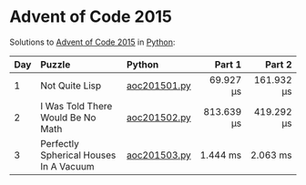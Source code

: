# Advent of Code 2015

Solutions to [Advent of Code 2015](https://adventofcode.com/2015/) in [Python](https://www.python.org/):

| Day  | Puzzle                                 | Python                                                                 |     Part 1 |     Part 2 |
| :--- | :------------------------------------- | :--------------------------------------------------------------------- | ---------: | ---------: |
| 1    | Not Quite Lisp                         | [aoc201501.py](01_not_quite_lisp/aoc201501.py)                         |  69.927 μs | 161.932 μs |
| 2    | I Was Told There Would Be No Math      | [aoc201502.py](02_i_was_told_there_would_be_no_math/aoc201502.py)      | 813.639 μs | 419.292 μs |
| 3    | Perfectly Spherical Houses In A Vacuum | [aoc201503.py](03_perfectly_spherical_houses_in_a_vacuum/aoc201503.py) |   1.444 ms |   2.063 ms |
